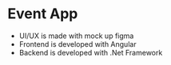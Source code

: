 # Event App

-  UI/UX is made with mock up figma
-  Frontend is developed with Angular
-  Backend is developed with .Net Framework
